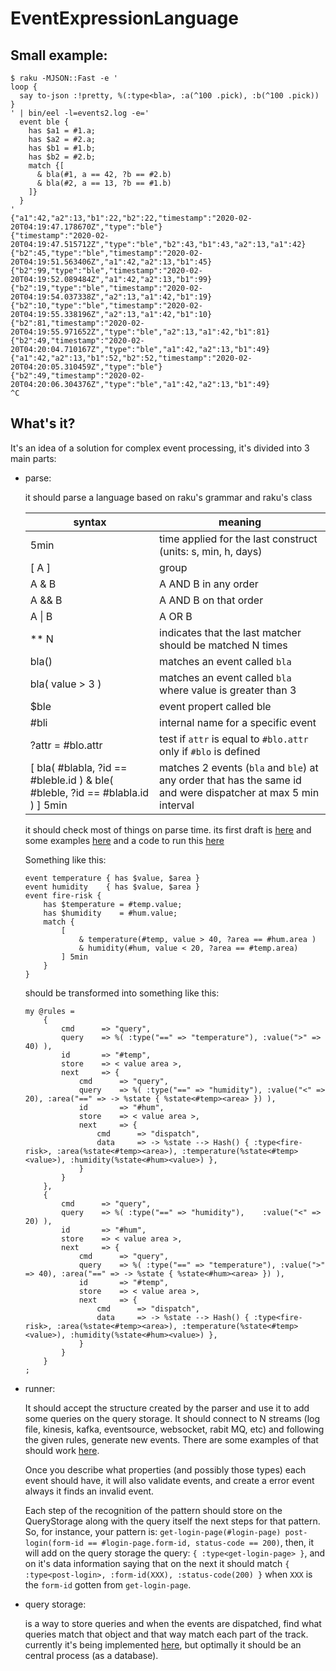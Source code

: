 # EventExpressionLanguage

## Small example:

```
$ raku -MJSON::Fast -e '
loop {
  say to-json :!pretty, %(:type<bla>, :a(^100 .pick), :b(^100 .pick))
}
' | bin/eel -l=events2.log -e='
  event ble {
    has $a1 = #1.a;
    has $a2 = #2.a;
    has $b1 = #1.b;
    has $b2 = #2.b;
    match {[
      & bla(#1, a == 42, ?b == #2.b)
      & bla(#2, a == 13, ?b == #1.b)
    ]}
  }
'
{"a1":42,"a2":13,"b1":22,"b2":22,"timestamp":"2020-02-20T04:19:47.178670Z","type":"ble"}
{"timestamp":"2020-02-20T04:19:47.515712Z","type":"ble","b2":43,"b1":43,"a2":13,"a1":42}
{"b2":45,"type":"ble","timestamp":"2020-02-20T04:19:51.563406Z","a1":42,"a2":13,"b1":45}
{"b2":99,"type":"ble","timestamp":"2020-02-20T04:19:52.089484Z","a1":42,"a2":13,"b1":99}
{"b2":19,"type":"ble","timestamp":"2020-02-20T04:19:54.037338Z","a2":13,"a1":42,"b1":19}
{"b2":10,"type":"ble","timestamp":"2020-02-20T04:19:55.338196Z","a2":13,"a1":42,"b1":10}
{"b2":81,"timestamp":"2020-02-20T04:19:55.971652Z","type":"ble","a2":13,"a1":42,"b1":81}
{"b2":49,"timestamp":"2020-02-20T04:20:04.710167Z","type":"ble","a1":42,"a2":13,"b1":49}
{"a1":42,"a2":13,"b1":52,"b2":52,"timestamp":"2020-02-20T04:20:05.310459Z","type":"ble"}
{"b2":49,"timestamp":"2020-02-20T04:20:06.304376Z","type":"ble","a1":42,"a2":13,"b1":49}
^C
```

## What's it?

It's an idea of a solution for complex event processing, it's divided into 3 main parts:

- parse:

  it should parse a language based on raku's grammar and raku's class
  
  | syntax                                                                         | meaning                                                                                                        |
  | ------------------------------------------------------------------------------ | -------------------------------------------------------------------------------------------------------------- |
  | 5min                                                                           | time applied for the last construct (units: s, min, h, days)                                                   |
  | [ A ]                                                                          | group                                                                                                          |
  | A & B                                                                          | A AND B in any order                                                                                           |
  | A && B                                                                         | A AND B on that order                                                                                          |
  | A \| B                                                                         | A OR B                                                                                                         |
  | ** N                                                                           | indicates that the last matcher should be matched N times                                                      |
  | bla()                                                                          | matches an event called `bla`                                                                                  |
  | bla( value > 3 )                                                               | matches an event called `bla` where value is greater than 3                                                    |
  | $ble                                                                           | event propert called ble                                                                                       |
  | #bli                                                                           | internal name for a specific event                                                                             |
  | ?attr = #blo.attr                                                              | test if `attr` is equal to `#blo.attr` only if `#blo` is defined                                               |
  | [ bla( #blabla, ?id == #bleble.id ) & ble( #bleble, ?id == #blabla.id ) ] 5min | matches 2 events (`bla` and `ble`) at any order that has the same id and were dispatcher at max 5 min interval |

    it should check most of things on parse time. its first draft is [here](https://github.com/FCO/EventExpressionLanguage/blob/master/lib/EventGrammar.pm6)
    and some examples [here](https://github.com/FCO/EventExpressionLanguage/tree/master/examples) and a code to run this [here](https://github.com/FCO/EventExpressionLanguage/blob/master/bin/parser.p6)

    Something like this:
  ```
  event temperature { has $value, $area }
  event humidity    { has $value, $area }
  event fire-risk {
      has $temperature = #temp.value;
      has $humidity    = #hum.value;
      match {
          [
              & temperature(#temp, value > 40, ?area == #hum.area )
              & humidity(#hum, value < 20, ?area == #temp.area)
          ] 5min
      }
  }
  ```
    should be transformed into something like this:

  ```perl6
  my @rules =
      {
          cmd      => "query",
          query    => %( :type("==" => "temperature"), :value(">" => 40) ),
          id       => "#temp",
          store    => < value area >,
          next     => {
              cmd      => "query",
              query    => %( :type("==" => "humidity"), :value("<" => 20), :area("==" => -> %state { %state<#temp><area> }) ),
              id       => "#hum",
              store    => < value area >,
              next     => {
                  cmd      => "dispatch",
                  data     => -> %state --> Hash() { :type<fire-risk>, :area(%state<#temp><area>), :temperature(%state<#temp><value>), :humidity(%state<#hum><value>) },
              }
          }
      },
      {
          cmd      => "query",
          query    => %( :type("==" => "humidity"),    :value("<" => 20) ),
          id       => "#hum",
          store    => < value area >,
          next     => {
              cmd      => "query",
              query    => %( :type("==" => "temperature"), :value(">" => 40), :area("==" => -> %state { %state<#hum><area> }) ),
              id       => "#temp",
              store    => < value area >,
              next     => {
                  cmd      => "dispatch",
                  data     => -> %state --> Hash() { :type<fire-risk>, :area(%state<#temp><area>), :temperature(%state<#temp><value>), :humidity(%state<#hum><value>) },
              }
          }
      }
  ;
  ```
  
- runner:
  
  It should accept the structure created by the parser and use it to add some queries on the query storage.
  It should connect to N streams (log file, kinesis, kafka, eventsource, websocket, rabit MQ, etc) and following
  the given rules, generate new events.
  There are some examples of that should work [here](https://github.com/FCO/EventExpressionLanguage/blob/master/bin/runner.p6).
  
  Once you describe what properties (and possibly those types) each event should have, it will also validate events, and
  create a error event always it finds an invalid event.
  
  Each step of the recognition of the pattern should store on the QueryStorage along with the query itself the next steps
  for that pattern. So, for instance, your pattern is: `get-login-page(#login-page) post-login(form-id == #login-page.form-id, status-code == 200)`, then, it will add on the query storage the query: `{ :type<get-login-page> }`, and on it's data information saying that on the next it should match `{ :type<post-login>, :form-id(XXX), :status-code(200) }` when `XXX` is the `form-id` gotten from `get-login-page`.
  
- query storage:
  
  is a way to store queries and when the events are dispatched, find what queries match that object and that way match each part of the track.
  currently it's being implemented [here](https://github.com/FCO/EventExpressionLanguage/blob/master/lib/QueryStorage.pm6),
  but optimally it should be an central process (as a database).
